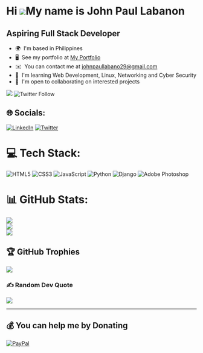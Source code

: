 Hi ![](https://user-images.githubusercontent.com/18350557/176309783-0785949b-9127-417c-8b55-ab5a4333674e.gif)My name is John Paul Labanon
=========================================================================================================================================

Aspiring Full Stack Developer
--------------------

* 🌍  I'm based in Philippines
* 🖥️  See my portfolio at [My Portfolio](http://j0hnp4ul.github.io/)
* ✉️  You can contact me at [johnpaullabano29@gmail.com](mailto:johnpaullabano29@gmail.com)
* 🧠  I'm learning Web Development, Linux, Networking and Cyber Security
* 🤝  I'm open to collaborating on interested projects


<a href="https://www.github.com/devjohnpaul" target="_blank" rel="noreferrer"><img
src="https://img.shields.io/github/followers/devjohnpaul?logo=github&style=for-the-badge&color=0891b2&labelColor=1c1917" /></a>
![Twitter Follow](https://img.shields.io/twitter/follow/dev_johnpaul?color=blue&logo=twitter&logoColor=twitter&style=for-the-badge)
## 🌐 Socials:
[![LinkedIn](https://img.shields.io/badge/LinkedIn-%230077B5.svg?logo=linkedin&logoColor=white)](https://linkedin.com/in/https://www.linkedin.com/in/john-paul-labanon-67778a175) [![Twitter](https://img.shields.io/badge/Twitter-%231DA1F2.svg?logo=Twitter&logoColor=white)](https://twitter.com/https://twitter.com/j0hnp4ul0x01?t=823UlLeLCiblpVuiAvEnAA&s=09) 

# 💻 Tech Stack:
![HTML5](https://img.shields.io/badge/html5-%23E34F26.svg?style=for-the-badge&logo=html5&logoColor=white) ![CSS3](https://img.shields.io/badge/css3-%231572B6.svg?style=for-the-badge&logo=css3&logoColor=white) ![JavaScript](https://img.shields.io/badge/javascript-%23323330.svg?style=for-the-badge&logo=javascript&logoColor=%23F7DF1E) 
![Python](https://img.shields.io/badge/python-3670A0?style=for-the-badge&logo=python&logoColor=ffdd54) ![Django](https://img.shields.io/badge/django-%23092E20.svg?style=for-the-badge&logo=django&logoColor=white) ![Adobe Photoshop](https://img.shields.io/badge/adobephotoshop-%2331A8FF.svg?style=for-the-badge&logo=adobephotoshop&logoColor=white)
# 📊 GitHub Stats:
![](https://github-readme-stats.vercel.app/api?username=devjohnpaul&theme=react&hide_border=false&include_all_commits=true&count_private=true)<br/>
![](https://github-readme-streak-stats.herokuapp.com/?user=devjohnpaul&theme=react&hide_border=false)<br/>
![](https://github-readme-stats.vercel.app/api/top-langs/?username=devjohnpaul&theme=react&hide_border=false&include_all_commits=true&count_private=true&layout=compact)

## 🏆 GitHub Trophies
![](https://github-profile-trophy.vercel.app/?username=devjohnpaul&theme=onestar&no-frame=false&no-bg=true&margin-w=4)

### ✍️ Random Dev Quote
![](https://quotes-github-readme.vercel.app/api?type=vetical&theme=radical)

---

  ## 💰 You can help me by Donating
  [![PayPal](https://img.shields.io/badge/PayPal-00457C?style=for-the-badge&logo=paypal&logoColor=white)](https://paypal.me/https://www.paypal.me/JohnPaulLabanon) 
